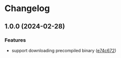 # Changelog

## 1.0.0 (2024-02-28)


### Features

* support downloading precompiled binary ([e74c672](https://github.com/jatinn/asdf-gotestsum/commit/e74c672de3172cbb2bb12ec36b646ceae85f28a5))
